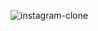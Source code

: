 
![instagram-clone](https://github.com/RajDewangan1504/instagram-clone/assets/107710764/c6d79a69-da0a-48af-abc0-2d6bd485eea4)
